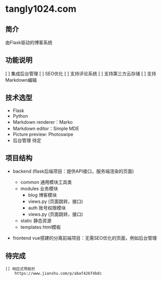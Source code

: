 # tangly1024.com

## 简介
由Flask驱动的博客系统
## 功能说明
[ ] 集成后台管理
[ ] SEO优化
[ ] 支持评论系统
[ ] 支持第三方云存储
[ ] 支持Markdown编辑

## 技术选型
- Flask
- Python
- Markdown renderer：Marko
- Markdown editor：Simple MDE
- Picture preview: Photoswipe
- 后台管理 待定

## 项目结构
- backend (flask后端项目：提供API接口，服务端渲染的页面)
    - common 通用模块工具类
    - modules 业务模块
       - blog 博客模块
        - views.py (页面跳转，接口)
       - auth 账号权限模块
        - views.py (页面跳转，接口)
    - static 静态资源
    - templates html模板
    
    
- frontend
    vue搭建的分离前端项目：无需SEO优化的页面，例如后台管理




## 待完成
    [] 响应式导航栏
        https://www.jianshu.com/p/abaf426f4bdc